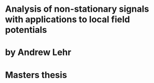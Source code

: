 # Analysis of non-stationary signals with applications to local field potentials
# by Andrew Lehr
# Masters thesis
